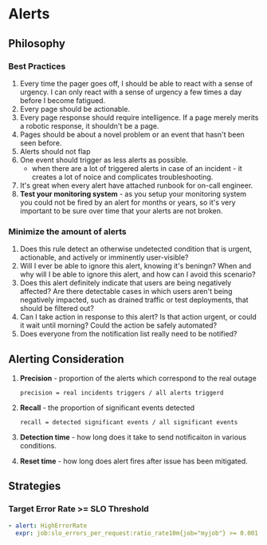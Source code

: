 # Alerts

## Philosophy

### Best Practices
1. Every time the pager goes off, I should be able to react with a sense of urgency. I can only react with a sense of urgency a few times a day before I become fatigued.
1. Every page should be actionable.
1. Every page response should require intelligence. If a page merely merits a robotic response, it shouldn't be a page.
1. Pages should be about a novel problem or an event that hasn't been seen before.
1. Alerts should not flap
1. One event should trigger as less alerts as possible.
    * when there are a lot of triggered alerts in case of an incident - it creates a lot of noice and complicates troubleshooting.
1. It's great when every alert have attached runbook for on-call engineer.
1. **Test your monitoring system** - as you setup your monitoring system you could not be fired by an alert for months or years, so it's very important to be sure over time that your alerts are not broken.

### Minimize the amount of alerts
1. Does this rule detect an otherwise undetected condition that is urgent, actionable, and actively or imminently user-visible?
1. Will I ever be able to ignore this alert, knowing it's beningn? When and why will I be able to ignore this alert, and how can I avoid this scenario?
1. Does this alert definitely indicate that users are being negatively affected? Are there detectable cases in which users aren't being negatively impacted, such as drained traffic or test deployments, that should be filtered out?
1. Can I take action in response to this alert? Is that action urgent, or could it wait until morning? Could the action be safely automated?
1. Does everyone from the notification list really need to be notified?


## Alerting Consideration
1. **Precision** - proportion of the alerts which correspond to the real outage
    ```
    precision = real incidents triggers / all alerts triggerd
    ```

1. **Recall** - the proportion of significant events detected
    ```
    recall = detected significant events / all significant events
    ```

1. **Detection time** - how long does it take to send notificaiton in various conditions.
1. **Reset time** - how long does alert fires after issue has been mitigated.

## Strategies
### Target Error Rate >= SLO Threshold
```yaml
- alert: HighErrorRate
  expr: job:slo_errors_per_request:ratio_rate10m{job="myjob"} >= 0.001
```


